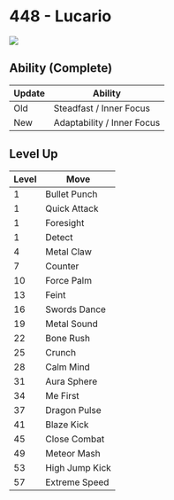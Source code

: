 # 448 - Lucario
![][448]

## Ability (Complete)

Update | Ability
---    | ---
Old    | Steadfast / Inner Focus
New    | Adaptability / Inner Focus

## Level Up

Level | Move
---   | ---
  1   | Bullet Punch
  1   | Quick Attack
  1   | Foresight
  1   | Detect
  4   | Metal Claw
  7   | Counter
 10   | Force Palm
 13   | Feint
 16   | Swords Dance
 19   | Metal Sound
 22   | Bone Rush
 25   | Crunch
 28   | Calm Mind
 31   | Aura Sphere
 34   | Me First
 37   | Dragon Pulse
 41   | Blaze Kick
 45   | Close Combat
 49   | Meteor Mash
 53   | High Jump Kick
 57   | Extreme Speed



[448]: ../img/pokemon/448.png
